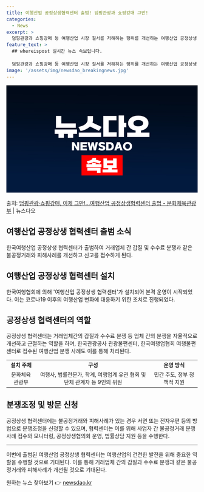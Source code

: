 ```yaml
---
title: 여행산업 공정상생협력센터 출범! 덤핑관광과 쇼핑강매 그만!
categories:
  - News
excerpt: >
  덤핑관광과 쇼핑강매 등 여행산업 시장 질서를 저해하는 행위를 개선하는 여행산업 공정상생 협력센터가 출범했다.…
feature_text: >
  ## whereispost 실시간 뉴스 속보입니다.

  덤핑관광과 쇼핑강매 등 여행산업 시장 질서를 저해하는 행위를 개선하는 여행산업 공정상생 협력센터가 출범했다.…
image: '/assets/img/newsdao_breakingnews.jpg'
---
```


![뉴스다오 속보](/assets/img/newsdao_breakingnews.jpg)

<p>출처: <a href="https://newsdao.kr/3129" rel="dofollow">덤핑관광·쇼핑강매, 이제 그만!…여행산업 공정상생협력센터 출범 - 문화체육관광부</a> | 뉴스다오</p>

<h2>여행산업 공정상생 협력센터 출범 소식</h2>
<p data-ke-size="size16">한국여행산업 공정상생 협력센터가 출범하여 거래업체 간 갑질 및 수수료 분쟁과 같은 불공정거래와 피해사례를 개선하고 신고를 접수하게 된다.</p>

<h2 data-ke-size="size26">여행산업 공정상생 협력센터 설치</h2>
<p data-ke-size="size16">한국여행협회에 의해 '여행산업 공정상생 협력센터'가 설치되어 본격 운영이 시작되었다. 이는 코로나19 이후의 여행산업 변화에 대응하기 위한 조치로 진행되었다.</p>

<h2 data-ke-size="size26">공정상생 협력센터의 역할</h2>
<p data-ke-size="size16">공정상생 협력센터는 거래업체간의 갑질과 수수료 분쟁 등 업체 간의 분쟁을 자율적으로 개선하고 근절하는 역할을 하며, 한국관광공사 관광불편센터, 한국여행업협회 여행불편센터로 접수된 여행산업 분쟁 사례도 이를 통해 처리된다.</p>

<table>
	<tr>
		<td style="text-align: center; height: 17px;"><b>설치 주체</b></td>
		<td style="text-align: center; height: 17px;"><b>구성</b></td>
		<td style="text-align: center; height: 17px;"><b>운영 방식</b></td>
	</tr>
	<tr>
		<td style="text-align: center; height: 17px;">문화체육관광부</td>
		<td style="text-align: center; height: 17px;">여행사, 법률전문가, 학계, 여행업계 유관 협회 및 단체 관계자 등 9인의 위원</td>
		<td style="text-align: center; height: 17px;">민간 주도, 정부 정책적 지원</td>
	</tr>
</table>

<h2 data-ke-size="size26">분쟁조정 및 방문 신청</h2>
<p data-ke-size="size16">공정상생 협력센터에는 불공정거래와 피해사례가 있는 경우 서면 또는 전자우편 등의 방법으로 분쟁조정을 신청할 수 있으며, 협력센터는 이를 위해 사업자 간 불공정거래 분쟁 사례 접수와 모니터링, 공정상생협의회 운영, 법률상담 지원 등을 수행한다.</p>

<hr>

이번에 출범된 여행산업 공정상생 협력센터는 여행산업의 건전한 발전을 위해 중요한 역할을 수행할 것으로 기대된다. 이를 통해 거래업체 간의 갑질과 수수료 분쟁과 같은 불공정거래와 피해사례가 개선될 것으로 기대된다. 

원하는 뉴스 찾아보기 👉 <a href="https://newsdao.kr" rel="dofollow">newsdao.kr</a>


